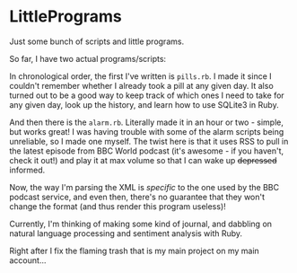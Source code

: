 # LittlePrograms
Just some bunch of scripts and little programs.

So far, I have two actual programs/scripts:

In chronological order, the first I've written is `pills.rb`.
I made it since I couldn't remember whether I already took a pill at any given day.
It also turned out to be a good way to keep track of which ones I need to take for any given day, look up the history, and learn how to use SQLite3 in Ruby.

And then there is the `alarm.rb`.
Literally made it in an hour or two - simple, but works great!
I was having trouble with some of the alarm scripts being unreliable, so I made one myself.
The twist here is that it uses RSS to pull in the latest episode from BBC World podcast (it's awesome - if you haven't, check it out!) and play it at max volume so that I can wake up ~~depressed~~ informed.

Now, the way I'm parsing the XML is *specific* to the one used by the BBC podcast service, and even then, there's no guarantee that they won't change the format (and thus render this program useless)!

Currently, I'm thinking of making some kind of journal, and dabbling on natural language processing and sentiment analysis with Ruby.

Right after I fix the flaming trash that is my main project on my main account...
